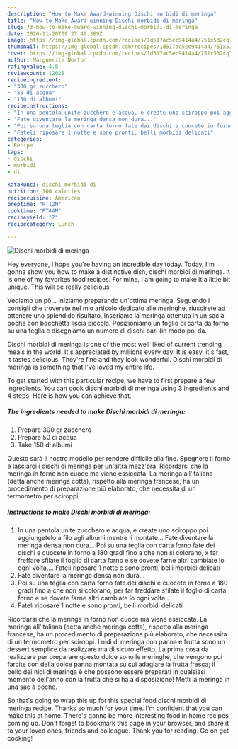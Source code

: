 ```yaml
---
description: "How to Make Award-winning Dischi morbidi di meringa"
title: "How to Make Award-winning Dischi morbidi di meringa"
slug: 73-how-to-make-award-winning-dischi-morbidi-di-meringa
date: 2020-11-20T09:27:49.369Z
image: https://img-global.cpcdn.com/recipes/1d517ac5ec9414a4/751x532cq70/dischi-morbidi-di-meringa-recipe-main-photo.jpg
thumbnail: https://img-global.cpcdn.com/recipes/1d517ac5ec9414a4/751x532cq70/dischi-morbidi-di-meringa-recipe-main-photo.jpg
cover: https://img-global.cpcdn.com/recipes/1d517ac5ec9414a4/751x532cq70/dischi-morbidi-di-meringa-recipe-main-photo.jpg
author: Marguerite Norton
ratingvalue: 4.8
reviewcount: 12028
recipeingredient:
- "300 gr zucchero"
- "50 di acqua"
- "150 di albumi"
recipeinstructions:
- "In una pentola unite zucchero e acqua, e create uno sciroppo poi aggiungetelo a filo agli albumi mentre li montate... Fate diventare la meringa densa non dura... Poi su una teglia con carta forno fate dei dischi e cuocete in forno a 180 gradi fino a che non si colorano, x far freffare sfilate il foglio di carta forno e se dovete farne altri cambiate lo ogni volta.... Fateli riposare 1 notte e sono pronti, belli morbidi delicati"
- "Fate diventare la meringa densa non dura..."
- "Poi su una teglia con carta forno fate dei dischi e cuocete in forno a 180 gradi fino a che non si colorano, per far freddare sfilate il foglio di carta forno e se dovete farne altri cambiate lo ogni volta...."
- "Fateli riposare 1 notte e sono pronti, belli morbidi delicati"
categories:
- Recipe
tags:
- dischi
- morbidi
- di

katakunci: dischi morbidi di 
nutrition: 100 calories
recipecuisine: American
preptime: "PT12M"
cooktime: "PT44M"
recipeyield: "2"
recipecategory: Lunch

---
```



![Dischi morbidi di meringa](https://img-global.cpcdn.com/recipes/1d517ac5ec9414a4/751x532cq70/dischi-morbidi-di-meringa-recipe-main-photo.jpg)

Hey everyone, I hope you're having an incredible day today. Today, I'm gonna show you how to make a distinctive dish, dischi morbidi di meringa. It is one of my favorites food recipes. For mine, I am going to make it a little bit unique. This will be really delicious.

Vediamo un pò… Iniziamo preparando un&#39;ottima meringa. Seguendo i consigli che troverete nel mio articolo dedicato alle meringhe, riuscirete ad ottenere uno splendido risultato. Inseriamo la meringa ottenuta in un sac a poche con bocchetta liscia piccola. Posizioniamo un foglio di carta da forno su una teglia e disegniamo un numero di dischi pari (in modo poi da.

Dischi morbidi di meringa is one of the most well liked of current trending meals in the world. It's appreciated by millions every day. It is easy, it's fast, it tastes delicious. They're fine and they look wonderful. Dischi morbidi di meringa is something that I've loved my entire life.


To get started with this particular recipe, we have to first prepare a few ingredients. You can cook dischi morbidi di meringa using 3 ingredients and 4 steps. Here is how you can achieve that.

<!--inarticleads1-->

##### The ingredients needed to make Dischi morbidi di meringa:

1. Prepare 300 gr zucchero
1. Prepare 50 di acqua
1. Take 150 di albumi


Questo sarà il nostro modello per rendere difficile alla fine. Spegnere il forno e lasciarci i dischi di meringa per un&#39;altra mezz&#39;ora. Ricordarsi che la meringa in forno non cuoce ma viene essiccata. La meringa all&#39;italiana (detta anche meringa cotta), rispetto alla meringa francese, ha un procedimento di preparazione più elaborato, che necessita di un termometro per sciroppi. 

<!--inarticleads2-->

##### Instructions to make Dischi morbidi di meringa:

1. In una pentola unite zucchero e acqua, e create uno sciroppo poi aggiungetelo a filo agli albumi mentre li montate... Fate diventare la meringa densa non dura... Poi su una teglia con carta forno fate dei dischi e cuocete in forno a 180 gradi fino a che non si colorano, x far freffare sfilate il foglio di carta forno e se dovete farne altri cambiate lo ogni volta.... Fateli riposare 1 notte e sono pronti, belli morbidi delicati
1. Fate diventare la meringa densa non dura...
1. Poi su una teglia con carta forno fate dei dischi e cuocete in forno a 180 gradi fino a che non si colorano, per far freddare sfilate il foglio di carta forno e se dovete farne altri cambiate lo ogni volta....
1. Fateli riposare 1 notte e sono pronti, belli morbidi delicati


Ricordarsi che la meringa in forno non cuoce ma viene essiccata. La meringa all&#39;italiana (detta anche meringa cotta), rispetto alla meringa francese, ha un procedimento di preparazione più elaborato, che necessita di un termometro per sciroppi. I nidi di meringa con panna e frutta sono un dessert semplice da realizzare ma di sicuro effetto. La prima cosa da realizzare per preparare questo dolce sono le meringhe, che vengono poi farcite con della dolce panna montata su cui adagiare la frutta fresca; il bello dei nidi di meringa è che possono essere preparati in qualsiasi momento dell&#39;anno con la frutta che si ha a disposizione! Metti la meringa in una sac à poche. 

So that's going to wrap this up for this special food dischi morbidi di meringa recipe. Thanks so much for your time. I'm confident that you can make this at home. There's gonna be more interesting food in home recipes coming up. Don't forget to bookmark this page in your browser, and share it to your loved ones, friends and colleague. Thank you for reading. Go on get cooking!
